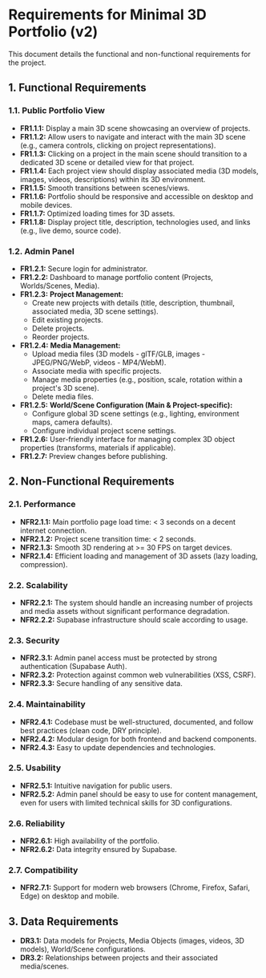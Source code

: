 # Requirements for Minimal 3D Portfolio (v2)

This document details the functional and non-functional requirements for the project.

## 1. Functional Requirements

### 1.1. Public Portfolio View

*   **FR1.1.1:** Display a main 3D scene showcasing an overview of projects.
*   **FR1.1.2:** Allow users to navigate and interact with the main 3D scene (e.g., camera controls, clicking on project representations).
*   **FR1.1.3:** Clicking on a project in the main scene should transition to a dedicated 3D scene or detailed view for that project.
*   **FR1.1.4:** Each project view should display associated media (3D models, images, videos, descriptions) within its 3D environment.
*   **FR1.1.5:** Smooth transitions between scenes/views.
*   **FR1.1.6:** Portfolio should be responsive and accessible on desktop and mobile devices.
*   **FR1.1.7:** Optimized loading times for 3D assets.
*   **FR1.1.8:** Display project title, description, technologies used, and links (e.g., live demo, source code).

### 1.2. Admin Panel

*   **FR1.2.1:** Secure login for administrator.
*   **FR1.2.2:** Dashboard to manage portfolio content (Projects, Worlds/Scenes, Media).
*   **FR1.2.3:** **Project Management:**
    *   Create new projects with details (title, description, thumbnail, associated media, 3D scene settings).
    *   Edit existing projects.
    *   Delete projects.
    *   Reorder projects.
*   **FR1.2.4:** **Media Management:**
    *   Upload media files (3D models - glTF/GLB, images - JPEG/PNG/WebP, videos - MP4/WebM).
    *   Associate media with specific projects.
    *   Manage media properties (e.g., position, scale, rotation within a project's 3D scene).
    *   Delete media files.
*   **FR1.2.5:** **World/Scene Configuration (Main & Project-specific):**
    *   Configure global 3D scene settings (e.g., lighting, environment maps, camera defaults).
    *   Configure individual project scene settings.
*   **FR1.2.6:** User-friendly interface for managing complex 3D object properties (transforms, materials if applicable).
*   **FR1.2.7:** Preview changes before publishing.

## 2. Non-Functional Requirements

### 2.1. Performance

*   **NFR2.1.1:** Main portfolio page load time: < 3 seconds on a decent internet connection.
*   **NFR2.1.2:** Project scene transition time: < 2 seconds.
*   **NFR2.1.3:** Smooth 3D rendering at >= 30 FPS on target devices.
*   **NFR2.1.4:** Efficient loading and management of 3D assets (lazy loading, compression).

### 2.2. Scalability

*   **NFR2.2.1:** The system should handle an increasing number of projects and media assets without significant performance degradation.
*   **NFR2.2.2:** Supabase infrastructure should scale according to usage.

### 2.3. Security

*   **NFR2.3.1:** Admin panel access must be protected by strong authentication (Supabase Auth).
*   **NFR2.3.2:** Protection against common web vulnerabilities (XSS, CSRF).
*   **NFR2.3.3:** Secure handling of any sensitive data.

### 2.4. Maintainability

*   **NFR2.4.1:** Codebase must be well-structured, documented, and follow best practices (clean code, DRY principle).
*   **NFR2.4.2:** Modular design for both frontend and backend components.
*   **NFR2.4.3:** Easy to update dependencies and technologies.

### 2.5. Usability

*   **NFR2.5.1:** Intuitive navigation for public users.
*   **NFR2.5.2:** Admin panel should be easy to use for content management, even for users with limited technical skills for 3D configurations.

### 2.6. Reliability

*   **NFR2.6.1:** High availability of the portfolio.
*   **NFR2.6.2:** Data integrity ensured by Supabase.

### 2.7. Compatibility

*   **NFR2.7.1:** Support for modern web browsers (Chrome, Firefox, Safari, Edge) on desktop and mobile.

## 3. Data Requirements

*   **DR3.1:** Data models for Projects, Media Objects (images, videos, 3D models), World/Scene configurations.
*   **DR3.2:** Relationships between projects and their associated media/scenes. 